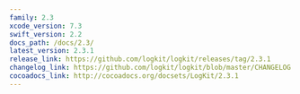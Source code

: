 ```yaml
---
family: 2.3
xcode_version: 7.3
swift_version: 2.2
docs_path: /docs/2.3/
latest_version: 2.3.1
release_link: https://github.com/logkit/logkit/releases/tag/2.3.1
changelog_link: https://github.com/logkit/logkit/blob/master/CHANGELOG.md#231
cocoadocs_link: http://cocoadocs.org/docsets/LogKit/2.3.1
---
```

